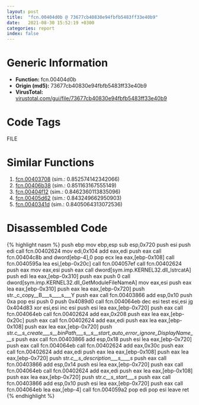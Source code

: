 ```yaml
---
layout: post
title:  "fcn.00404d0b @ 73677cb40830e94fbfb5483ff33e40b9"
date:   2021-08-30 15:52:19 +0300
categories: report
index: false
---
```


# Generic Information
- **Function:** fcn.00404d0b
- **Origin (md5):** 73677cb40830e94fbfb5483ff33e40b9
- **VirusTotal:** [virustotal.com/gui/file/73677cb40830e94fbfb5483ff33e40b9][virustotal_ref]

# Code Tags
<span class="tag" id="FILE">FILE</span>


# Similar Functions

1. [fcn.00403708][similar_1_ref] (sim.: 0.852574142342066)
2. [fcn.00406b38][similar_2_ref] (sim.: 0.851163167555149)
3. [fcn.00404f12][similar_3_ref] (sim.: 0.8462360113835096)
4. [fcn.00405d62][similar_4_ref] (sim.: 0.843249662950903)
5. [fcn.0040341d][similar_5_ref] (sim.: 0.8405064313072536)


# Disassembled Code

{% highlight nasm %}
push ebp
mov ebp,esp
sub esp,0x720
push esi
push edi
call fcn.00402624
mov edi,0x104
add eax,edi
push eax
call fcn.00404c8b
and dword[ebp-4],0
pop ecx
lea eax,[ebp-0x108]
call fcn.0040595a
lea esi,[ebp-0x20c]
call fcn.004057ef
call fcn.00402624
push eax
mov eax,esi
push eax
call dword[sym.imp.KERNEL32.dll_lstrcatA]
push edi
lea eax,[ebp-0x310]
push eax
push 0
call dword[sym.imp.KERNEL32.dll_GetModuleFileNameA]
mov eax,esi
push eax
lea eax,[ebp-0x310]
push eax
lea eax,[ebp-0x720]
push str._c_copy__B___s____s___Y
push eax
call fcn.00403866
add esp,0x10
push 0xa
pop esi
push 0
push 0x4089d0
call fcn.004064eb
dec esi
test esi,esi
jg 0x404d83
xor esi,esi
inc esi
push esi
lea eax,[ebp-0x720]
push eax
call fcn.004064eb
call fcn.00402624
add eax,0x208
push eax
lea eax,[ebp-0x20c]
push eax
call fcn.00402624
add eax,edi
push eax
lea eax,[ebp-0x108]
push eax
lea eax,[ebp-0x720]
push str._c__s_create___s__binPath___s__s__start_auto_error_ignore_DisplayName___s_
push eax
call fcn.00403866
add esp,0x18
push esi
lea eax,[ebp-0x720]
push eax
call fcn.004064eb
call fcn.00402624
add eax,0x30c
push eax
call fcn.00402624
add eax,edi
push eax
lea eax,[ebp-0x108]
push eax
lea eax,[ebp-0x720]
push str._c__s_description___s____s_
push eax
call fcn.00403866
add esp,0x14
push esi
lea eax,[ebp-0x720]
push eax
call fcn.004064eb
call fcn.00402624
add eax,edi
push eax
lea eax,[ebp-0x108]
push eax
lea eax,[ebp-0x720]
push str._c__s_start___s_
push eax
call fcn.00403866
add esp,0x10
push esi
lea eax,[ebp-0x720]
push eax
call fcn.004064eb
lea eax,[ebp-4]
call fcn.004059a2
pop edi
pop esi
leave 
ret 
{% endhighlight %}


[similar_1_ref]: /report/fcn.00403708@1123b7aa5760238fe93045e585b8234c
[similar_2_ref]: /report/fcn.00406b38@73677cb40830e94fbfb5483ff33e40b9
[similar_3_ref]: /report/fcn.00404f12@73677cb40830e94fbfb5483ff33e40b9
[similar_4_ref]: /report/fcn.00405d62@1123b7aa5760238fe93045e585b8234c
[similar_5_ref]: /report/fcn.0040341d@e9782a46c2d4ab52d9b2b1b712934fbe
[virustotal_ref]: https://www.virustotal.com/gui/file/73677cb40830e94fbfb5483ff33e40b9